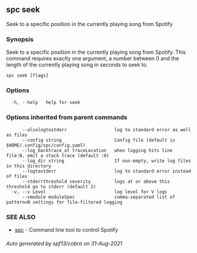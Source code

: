 ## spc seek

Seek to a specific position in the currently playing song from Spotify

### Synopsis

Seek to a specific position in the currently playing song from Spotify. This command requires
exactly one argument, a number between 0 and the length of the currently playing song in seconds to seek to.

```
spc seek [flags]
```

### Options

```
  -h, --help   help for seek
```

### Options inherited from parent commands

```
      --alsologtostderr                  log to standard error as well as files
      --config string                    Config file (default is $HOME/.config/spc/config.yaml)
      --log_backtrace_at traceLocation   when logging hits line file:N, emit a stack trace (default :0)
      --log_dir string                   If non-empty, write log files in this directory
      --logtostderr                      log to standard error instead of files
      --stderrthreshold severity         logs at or above this threshold go to stderr (default 2)
  -v, --v Level                          log level for V logs
      --vmodule moduleSpec               comma-separated list of pattern=N settings for file-filtered logging
```

### SEE ALSO

* [spc](spc.md)	 - Command line tool to control Spotify

###### Auto generated by spf13/cobra on 31-Aug-2021
